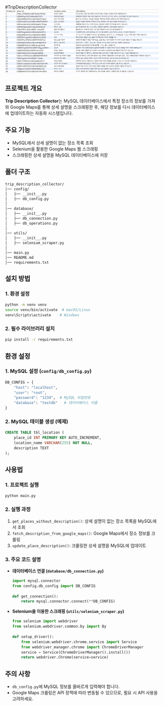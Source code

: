 #TripDescriptionCollector
![img.png](img.png)

## 프로젝트 개요
**Trip Description Collector**는 MySQL 데이터베이스에서 특정 장소의 정보를 가져와 Google Maps를 통해 상세 설명을 스크래핑한 후, 해당 정보를 다시 데이터베이스에 업데이트하는 자동화 시스템입니다.

## 주요 기능
- MySQL에서 상세 설명이 없는 장소 목록 조회
- Selenium을 활용한 Google Maps 웹 스크래핑
- 스크래핑한 상세 설명을 MySQL 데이터베이스에 저장

## 폴더 구조
```
trip_description_collector/
│── config/
│   ├── __init__.py
│   ├── db_config.py
│
│── database/
│   ├── __init__.py
│   ├── db_connection.py
│   ├── db_operations.py
│
│── utils/
│   ├── __init__.py
│   ├── selenium_scraper.py
│
│── main.py
│── README.md
│── requirements.txt
```

## 설치 방법
### 1. 환경 설정
```sh
python -m venv venv
source venv/bin/activate  # macOS/Linux
venv\Scripts\activate    # Windows
```

### 2. 필수 라이브러리 설치
```sh
pip install -r requirements.txt
```

## 환경 설정
### 1. MySQL 설정 (`config/db_config.py`)
```python
DB_CONFIG = {
    "host": "localhost",
    "user": "root",
    "password": "1234",  # MySQL 비밀번호
    "database": "testdb"   # 데이터베이스 이름
}
```

### 2. MySQL 테이블 생성 (예제)
```sql
CREATE TABLE tbl_location (
    place_id INT PRIMARY KEY AUTO_INCREMENT,
    location_name VARCHAR(255) NOT NULL,
    description TEXT
);
```

## 사용법
### 1. 프로젝트 실행
```sh
python main.py
```

### 2. 실행 과정
1. `get_places_without_description()`: 상세 설명이 없는 장소 목록을 MySQL에서 조회
2. `fetch_description_from_google_maps()`: Google Maps에서 장소 정보를 크롤링
3. `update_place_description()`: 크롤링한 상세 설명을 MySQL에 업데이트

### 3. 주요 코드 설명
- **데이터베이스 연결 (`database/db_connection.py`)**
  ```python
  import mysql.connector
  from config.db_config import DB_CONFIG
  
  def get_connection():
      return mysql.connector.connect(**DB_CONFIG)
  ```
- **Selenium을 이용한 스크래핑 (`utils/selenium_scraper.py`)**
  ```python
  from selenium import webdriver
  from selenium.webdriver.common.by import By
  
  def setup_driver():
      from selenium.webdriver.chrome.service import Service
      from webdriver_manager.chrome import ChromeDriverManager
      service = Service(ChromeDriverManager().install())
      return webdriver.Chrome(service=service)
  ```

## 주의 사항
- `db_config.py`에 MySQL 정보를 올바르게 입력해야 합니다.
- Google Maps 크롤링은 API 정책에 따라 변동될 수 있으므로, 필요 시 API 사용을 고려하세요.

